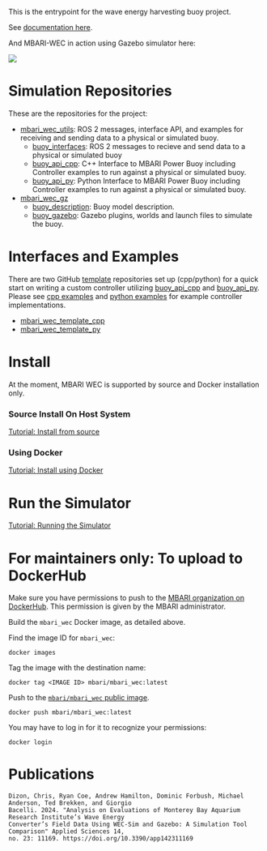 This is the entrypoint for the wave energy harvesting buoy project.

See [documentation here](https://osrf.github.io/mbari_wec/v2.0.0-rc2/).

And MBARI-WEC in action using Gazebo simulator here:

![](docs/docs/images/buoy_sim.gif)


# Simulation Repositories

These are the repositories for the project:

* [mbari_wec_utils](https://github.com/osrf/mbari_wec_utils/tree/v2.0.0-rc2): ROS 2 messages, interface API, and examples for
  receiving and sending data to a physical or simulated buoy.
    * [buoy_interfaces](https://github.com/osrf/mbari_wec_utils/tree/v2.0.0-rc2/buoy_api_cpp): ROS 2 messages
      to recieve and send data to a physical or simulated buoy
    * [buoy_api_cpp](https://github.com/osrf/mbari_wec_utils/tree/v2.0.0-rc2/buoy_api_cpp): C++ Interface to
      MBARI Power Buoy including Controller examples to run against a physical or simulated buoy.
    * [buoy_api_py](https://github.com/osrf/mbari_wec_utils/tree/v2.0.0-rc2/buoy_api_py): Python Interface to
      MBARI Power Buoy including Controller examples to run against a physical or simulated buoy.
* [mbari_wec_gz](https://github.com/osrf/mbari_wec_gz/tree/v2.0.0-rc2)
    * [buoy_description](https://github.com/osrf/mbari_wec_gz/tree/v2.0.0-rc2/buoy_description):
      Buoy model description.
    * [buoy_gazebo](https://github.com/osrf/mbari_wec_gz/tree/v2.0.0-rc2/buoy_gazebo):
      Gazebo plugins, worlds and launch files to simulate the buoy.

# Interfaces and Examples

There are two GitHub
[template](https://docs.github.com/en/repositories/creating-and-managing-repositories/creating-a-repository-from-a-template)
repositories set up (cpp/python) for a quick start on writing a
custom controller utilizing
[buoy_api_cpp](https://github.com/osrf/mbari_wec_utils/tree/v2.0.0-rc2/buoy_api_cpp) and
[buoy_api_py](https://github.com/osrf/mbari_wec_utils/tree/v2.0.0-rc2/buoy_api_py). Please see
[cpp examples](https://github.com/osrf/mbari_wec_utils/tree/v2.0.0-rc2/buoy_api_cpp/examples) and
[python examples](https://github.com/osrf/mbari_wec_utils/tree/v2.0.0-rc2/buoy_api_py/buoy_api/examples) for example
controller implementations.

* [mbari_wec_template_cpp](https://github.com/mbari-org/mbari_wec_template_cpp)
* [mbari_wec_template_py](https://github.com/mbari-org/mbari_wec_template_py)

# Install

At the moment, MBARI WEC is supported by source and Docker installation only.

### Source Install On Host System

[Tutorial: Install from source](https://osrf.github.io/mbari_wec/v2.0.0-rc2/Tutorials/Install/Install_source/#install-from-source)

### Using Docker

[Tutorial: Install using Docker](https://osrf.github.io/mbari_wec/v2.0.0-rc2/Tutorials/Install/Install_docker/#install-using-docker)

# Run the Simulator

[Tutorial: Running the Simulator](https://osrf.github.io/mbari_wec/v2.0.0-rc2/Tutorials/Simulation/RunSimulator/#running-the-simulator)

# For maintainers only: To upload to DockerHub

Make sure you have permissions to push to the
[MBARI organization on DockerHub](https://hub.docker.com/u/mbari).
This permission is given by the MBARI administrator.

Build the `mbari_wec` Docker image, as detailed above.

Find the image ID for `mbari_wec`:
```
docker images
```

Tag the image with the destination name:
```
docker tag <IMAGE ID> mbari/mbari_wec:latest
```

Push to the [`mbari/mbari_wec` public image](https://hub.docker.com/r/mbari/mbari_wec).
```
docker push mbari/mbari_wec:latest
```

You may have to log in for it to recognize your permissions:
```
docker login
```

# Publications
```
Dizon, Chris, Ryan Coe, Andrew Hamilton, Dominic Forbush, Michael Anderson, Ted Brekken, and Giorgio
Bacelli. 2024. "Analysis on Evaluations of Monterey Bay Aquarium Research Institute’s Wave Energy
Converter’s Field Data Using WEC-Sim and Gazebo: A Simulation Tool Comparison" Applied Sciences 14,
no. 23: 11169. https://doi.org/10.3390/app142311169
```

